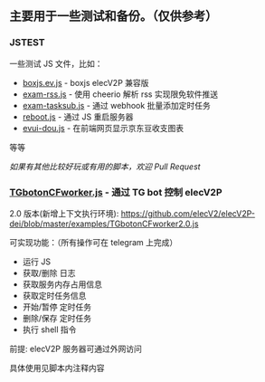 ## 主要用于一些测试和备份。（仅供参考）

### JSTEST

一些测试 JS 文件，比如：
- [boxjs.ev.js](https://github.com/elecV2/elecV2P-dei/blob/master/examples/JSTEST/boxjs.ev.js) \- boxjs elecV2P 兼容版
- [exam-rss.js](https://github.com/elecV2/elecV2P-dei/blob/master/examples/JSTEST/exam-rss.js) \- 使用 cheerio 解析 rss 实现限免软件推送
- [exam-tasksub.js](https://github.com/elecV2/elecV2P-dei/blob/master/examples/JSTEST/exam-tasksub.js) \- 通过 webhook 批量添加定时任务
- [reboot.js](https://github.com/elecV2/elecV2P-dei/blob/master/examples/JSTEST/reboot.js) \- 通过 JS 重启服务器
- [evui-dou.js](https://github.com/elecV2/elecV2P-dei/blob/master/examples/JSTEST/evui-dou.js) \- 在前端网页显示京东豆收支图表

等等

*如果有其他比较好玩或有用的脚本，欢迎 Pull Request*

### [TGbotonCFworker.js](https://github.com/elecV2/elecV2P-dei/blob/master/examples/TGbotonCFworker.js) - 通过 TG bot 控制 elecV2P

2.0 版本(新增上下文执行环境): https://github.com/elecV2/elecV2P-dei/blob/master/examples/TGbotonCFworker2.0.js

可实现功能：（所有操作可在 telegram 上完成）
- 运行 JS
- 获取/删除 日志
- 获取服务内存占用信息
- 获取定时任务信息
- 开始/暂停 定时任务
- 删除/保存 定时任务
- 执行 shell 指令

前提: elecV2P 服务器可通过外网访问

具体使用见脚本内注释内容